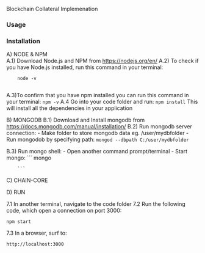 Blockchain Collateral Implemenation
### Usage


### Installation

A) NODE & NPM                 
A.1) Download Node.js and NPM from https://nodejs.org/en/
A.2) To check if you have Node.js installed, run this command in your terminal:
```
    node -v
    
```
  A.3)To confirm that you have npm installed you can run this command in your terminal:
    ```
    npm -v
    ```
  A.4 Go into your code folder and run:
    ```
    npm install
    ```
    This will install all the dependencies in your application 



B) MONGODB
  B.1) Download and Install mongodb from https://docs.mongodb.com/manual/installation/
  B.2) Run mongodb server connection:
          - Make folder to store mongodb data eg. /user/mydbfolder
          - Run mongodob by specifying path:
          ```
          mongod --dbpath C:/user/mydbfolder
          ```

  B.3) Run mongo shell:
        - Open another command prompt/terminal
        - Start mongo:
        ```
        mongo
        
        ```




C) CHAIN-CORE





D) RUN 

7.1 In another terminal, navigate to the code folder 
7.2 Run the following code, which open a connection on port 3000:
```
npm start
```
7.3 In a browser, surf to:
```
http://localhost:3000
```
